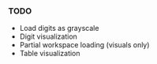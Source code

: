 ### TODO

- Load digits as grayscale
- Digit visualization
- Partial workspace loading (visuals only)
- Table visualization
